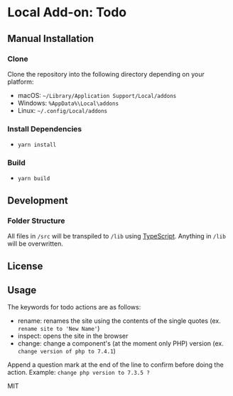 # Local Add-on: Todo

## Manual Installation

### Clone

Clone the repository into the following directory depending on your platform:

- macOS: `~/Library/Application Support/Local/addons`
- Windows: `%AppData%\Local\addons`
- Linux: `~/.config/Local/addons`

### Install Dependencies
- `yarn install`

### Build
- `yarn build`

## Development

### Folder Structure
All files in `/src` will be transpiled to `/lib` using [TypeScript](http://www.typescriptlang.org/). Anything in `/lib` will be overwritten.

## License

## Usage

The keywords for todo actions are as follows:
- rename: renames the site using the contents of the single quotes (ex. `rename site to 'New Name'`)
- inspect: opens the site in the browser
- change: change a component's (at the moment only PHP) version (ex. `change version of php to 7.4.1`)

Append a question mark at the end of the line to confirm before doing the action.
Example: `change php version to 7.3.5 ?`

MIT
